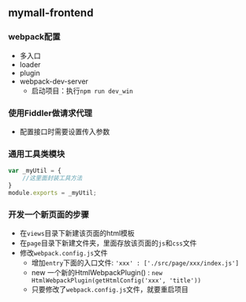 ## mymall-frontend
### webpack配置
- 多入口
- loader
- plugin
- webpack-dev-server
  - 启动项目：执行`npm run dev_win`

### 使用Fiddler做请求代理
- 配置接口时需要设置传入参数

### 通用工具类模块
```javascript
var _myUtil = {
    //这里面封装工具方法
}
module.exports = _myUtil;

```

### 开发一个新页面的步骤

- 在`views`目录下新建该页面的html模板
- 在`page`目录下新建文件夹，里面存放该页面的`js`和`css`文件
- 修改`webpack.config.js`文件
  - 增加`entry`下面的入口文件: `'xxx' : ['./src/page/xxx/index.js']`
  - new 一个新的HtmlWebpackPlugin() : `new HtmlWebpackPlugin(getHtmlConfig('xxx', 'title'))`
  - 只要修改了`webpack.config.js`文件，就要重启项目